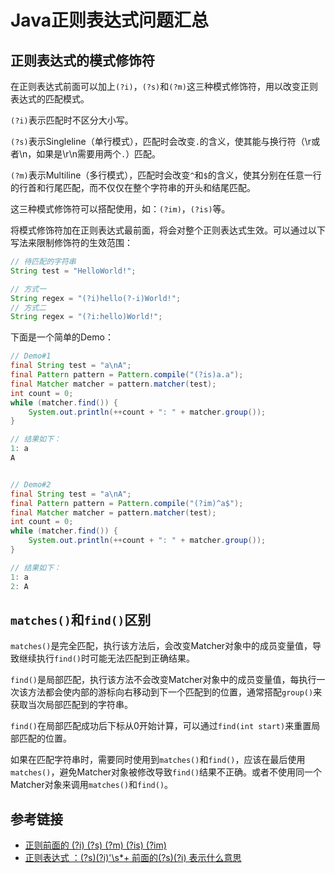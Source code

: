 # Java正则表达式问题汇总

## 正则表达式的模式修饰符

在正则表达式前面可以加上`(?i)`，`(?s)`和`(?m)`这三种模式修饰符，用以改变正则表达式的匹配模式。

`(?i)`表示匹配时不区分大小写。

`(?s)`表示Singleline（单行模式），匹配时会改变`.`的含义，使其能与换行符（\r或者\n，如果是\r\n需要用两个`.`）匹配。

`(?m)`表示Multiline（多行模式），匹配时会改变`^`和`$`的含义，使其分别在任意一行的行首和行尾匹配，而不仅仅在整个字符串的开头和结尾匹配。

这三种模式修饰符可以搭配使用，如：`(?im)`，`(?is)`等。
<!--more-->
将模式修饰符加在正则表达式最前面，将会对整个正则表达式生效。可以通过以下写法来限制修饰符的生效范围：

```java
// 待匹配的字符串
String test = "HelloWorld!";

// 方式一
String regex = "(?i)hello(?-i)World!";
// 方式二
String regex = "(?i:hello)World!";
```

下面是一个简单的Demo：

```java
// Demo#1
final String test = "a\nA";
final Pattern pattern = Pattern.compile("(?is)a.a");
final Matcher matcher = pattern.matcher(test);
int count = 0;
while (matcher.find()) {
    System.out.println(++count + ": " + matcher.group());
}

// 结果如下：
1: a
A


// Demo#2
final String test = "a\nA";
final Pattern pattern = Pattern.compile("(?im)^a$");
final Matcher matcher = pattern.matcher(test);
int count = 0;
while (matcher.find()) {
    System.out.println(++count + ": " + matcher.group());
}

// 结果如下：
1: a
2: A
```

## `matches()`和`find()`区别

`matches()`是完全匹配，执行该方法后，会改变Matcher对象中的成员变量值，导致继续执行`find()`时可能无法匹配到正确结果。

`find()`是局部匹配，执行该方法不会改变Matcher对象中的成员变量值，每执行一次该方法都会使内部的游标向右移动到下一个匹配到的位置，通常搭配`group()`来获取当次局部匹配到的字符串。

`find()`在局部匹配成功后下标从0开始计算，可以通过`find(int start)`来重置局部匹配的位置。

如果在匹配字符串时，需要同时使用到`matches()`和`find()`，应该在最后使用`matches()`，避免Matcher对象被修改导致`find()`结果不正确。或者不使用同一个Matcher对象来调用`matches()`和`find()`。

## 参考链接

* [正则前面的 (?i) (?s) (?m) (?is) (?im)](https://www.cnblogs.com/tsql/p/6381367.html)
* [正则表达式 ：(?s)(?i)'\\s*+ 前面的(?s)(?i) 表示什么意思](https://zhidao.baidu.com/question/524991537.html)